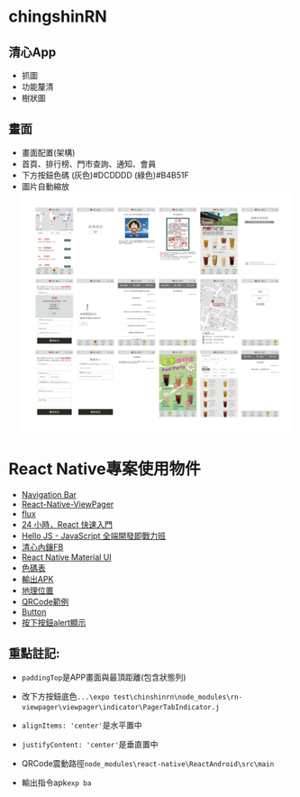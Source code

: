 # chingshinRN
## 清心App
* 抓圖
* 功能釐清
* 樹狀圖

## 畫面
* 畫面配置(架構)
* 首頁、排行榜、門市查詢、通知、會員
* 下方按鈕色碼 (灰色)#DCDDDD (綠色)#B4B51F
* 圖片自動縮放
![清心App總覽](/清心APP總覽.png)

# React Native專案使用物件
 * [Navigation Bar](https://github.com/react-native-community/react-native-navbar)
 * [React-Native-ViewPager](https://github.com/zbtang/React-Native-ViewPager)
 * [flux](https://ithelp.ithome.com.tw/articles/10188232)
 * [24 小時，React 快速入門](https://github.com/liscott327/react-quick-tutorial)
 * [Hello JS - JavaScript 全端開發即戰力班](https://github.com/liscott327/hellojs-gitbook)
 * [清心內鑲FB](https://www.facebook.com/plugins/page.php?href=https://www.facebook.com/chingshin1987/&tabs=timeline&width=)
 * [React Native Material UI](https://github.com/xotahal/react-native-material-ui)
 * [色碼表](https://www.toodoo.com/db/color.html)
 * [輸出APK](https://stackoverflow.com/questions/44301539/react-native-generate-apk-and-ipa-using-expo)
 * [地理位置](https://facebook.github.io/react-native/docs/geolocation.html)
 * [QRCode範例](https://snack.expo.io/BJlFFcp2g)
 * [Button](https://react-native-training.github.io/react-native-elements/docs/button.html)
 * [按下按鈕alert顯示](http://a091234765.pixnet.net/blog/post/400293398-%5B%E7%AD%86%E8%A8%98%5Dreact-native%E4%B9%8B%E8%A7%B8%E6%8E%A7%E8%99%95%E7%90%86%E4%B9%8B%E4%B8%80%3Cbutton%3E)
 




## 重點註記:
 - `paddingTop`是APP畫面與最頂距離(包含狀態列)
 - 改下方按鈕底色`...\expo test\chinshinrn\node_modules\rn-viewpager\viewpager\indicator\PagerTabIndicator.j`

 - `alignItems: 'center'`是水平置中
 - `justifyContent: 'center'`是垂直置中
 - QRCode震動路徑`node_modules\react-native\ReactAndroid\src\main`
 - 輸出指令apk`exp ba`